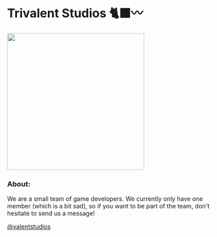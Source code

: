 # Trivalent Studios 🐈‍⬛〰️
<img src="https://github-production-user-asset-6210df.s3.amazonaws.com/74553272/241216115-0d8709e1-dd8d-4a84-8159-faf50e8cfabb.png" height="320px">


<h3> About: </h3>
We are a small team of game developers. We currently only have one member (which is a bit sad), so 
if you want to be part of the team, don't hesitate to send us a message!

<a href="https://twitter.com/trivalentstudio">@valentstudios</a>

